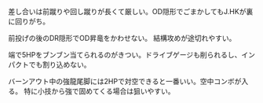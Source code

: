 差し合いは前蹴りや回し蹴りが長くて厳しい。OD隠形でごまかしてもJ.HKが裏に回りがち。

前投げの後のDR隠形でOD昇竜をかわせない。
結構攻めが途切れやすい。

端で5HPをブンブン当てられるのがきつい。ドライブゲージも削られるし、インパクトでも割り込めない。

バーンアウト中の強龍尾脚には2HPで対空できると一番いい。空中コンボが入る。
特に小技から強で固めてくる場合は狙いやすい。
